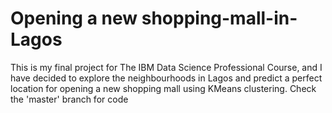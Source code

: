 # Opening a new shopping-mall-in-Lagos
This is my final project for The IBM Data Science Professional Course, and I have decided to explore the neighbourhoods in Lagos and predict a perfect location for opening a new shopping mall using KMeans clustering. 
Check the 'master' branch for code

